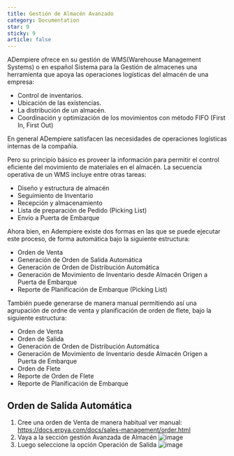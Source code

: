 ```yaml
---
title: Gestión de Almacén Avanzado
category: Documentation
star: 9
sticky: 9
article: false
---
```



ADempiere ofrece en su gestión de WMS(Warehouse Management Systems) o en español Sistema para la Gestión de almacenes una herramienta que apoya  las operaciones logísticas del almacén de una empresa:

- Control de inventarios.
- Ubicación de las existencias.
- La distribución de un almacén.
- Coordinación y optimización de los movimientos con método FIFO (First In, First Out)

En general ADempiere satisfacen las necesidades de operaciones logísticas internas de la compañía.

Pero su principio básico es proveer la información para permitir el control eficiente del movimiento de materiales en el almacén. La secuencia operativa de un WMS incluye entre otras tareas:

- Diseño y estructura de almacén
- Seguimiento de Inventario
- Recepción y almacenamiento
- Lista de preparación de Pedido (Picking List)
- Envío a Puerta de Embarque

Ahora bien, en Adempiere existe dos formas en las que se puede ejecutar este proceso, de forma automática bajo la siguiente estructura:

- Orden de Venta
- Generación de Orden de Salida Automática
- Generación de Orden de Distribución Automática
- Generación de Movimiento de Inventario desde Almacén Origen a Puerta de Embarque
- Reporte de Planificación de Embarque (Picking List)

También puede generarse de manera manual permitiendo así una agrupación de ordne de venta y planificación de orden de flete, bajo la siguiente estructura:

- Orden de Venta
- Orden de Salida
- Generación de Orden de Distribución Automática
- Generación de Movimiento de Inventario desde Almacén Origen a Puerta de Embarque
- Orden de Flete
- Reporte de Orden de Flete
- Reporte de Planificación de Embarque

 
##  Orden de Salida Automática

1. Cree una orden de Venta de manera habitual ver manual: https://docs.erpya.com/docs/sales-management/order.html
2. Vaya a la sección gestión Avanzada de Almacén
   ![image](https://github.com/erpcya/docs/assets/9578152/30bd3f01-6bf0-45f1-a1da-e18b266be282)
3. Luego seleccione la opción Operación de Salida
   ![image](https://github.com/erpcya/docs/assets/9578152/b38bfe7f-422b-404b-b03b-9de62651a355)



